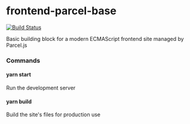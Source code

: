 # frontend-parcel-base
[![Build Status](https://travis-ci.com/bottleneckco/frontend-parcel-base.svg?branch=master)](https://travis-ci.com/bottleneckco/frontend-parcel-base)

Basic building block for a modern ECMAScript frontend site managed by Parcel.js

### Commands
#### yarn start
Run the development server

#### yarn build
Build the site's files for production use
